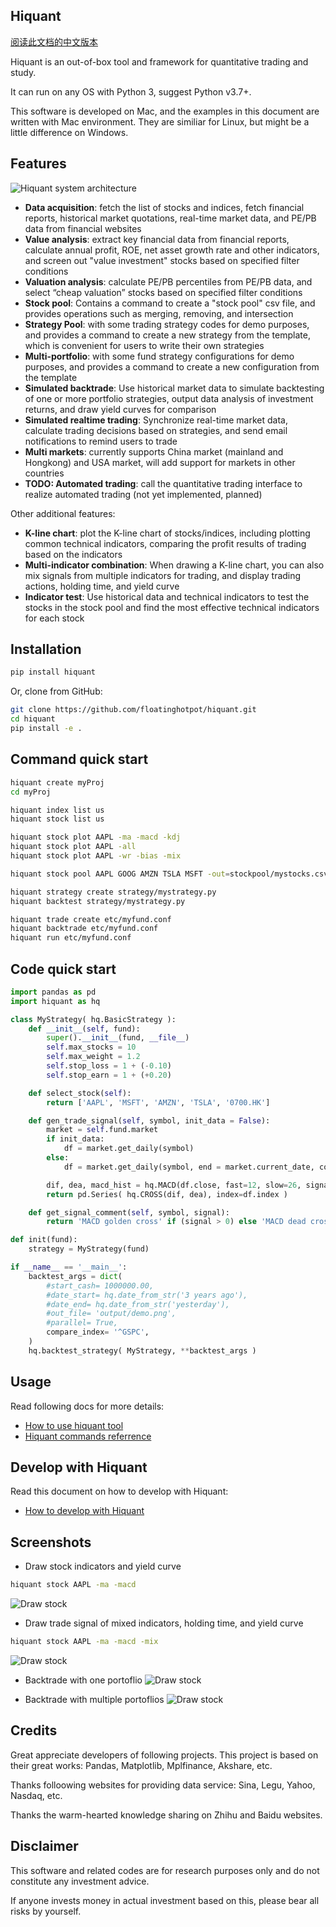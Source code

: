 
## Hiquant

[阅读此文档的中文版本](https://github.com/floatinghotpot/hiquant/blob/master/README_zh.md)

Hiquant is an out-of-box tool and framework for quantitative trading and study.

It can run on any OS with Python 3, suggest Python v3.7+. 

This software is developed on Mac, and the examples in this document are written with Mac environment. They are similiar for Linux, but might be a little difference on Windows.

## Features

![Hiquant system architecture](https://github.com/floatinghotpot/hiquant/raw/master/docs/hiquant.png)

- **Data acquisition**: fetch the list of stocks and indices, fetch financial reports, historical market quotations, real-time market data, and PE/PB data from financial websites
- **Value analysis**: extract key financial data from financial reports, calculate annual profit, ROE, net asset growth rate and other indicators, and screen out "value investment" stocks based on specified filter conditions
- **Valuation analysis**: calculate PE/PB percentiles from PE/PB data, and select “cheap valuation” stocks based on specified filter conditions
- **Stock pool**: Contains a command to create a "stock pool" csv file, and provides operations such as merging, removing, and intersection
- **Strategy Pool**: with some trading strategy codes for demo purposes, and provides a command to create a new strategy from the template, which is convenient for users to write their own strategies
- **Multi-portfolio**: with some fund strategy configurations for demo purposes, and provides a command to create a new configuration from the template
- **Simulated backtrade**: Use historical market data to simulate backtesting of one or more portfolio strategies, output data analysis of investment returns, and draw yield curves for comparison
- **Simulated realtime trading**: Synchronize real-time market data, calculate trading decisions based on strategies, and send email notifications to remind users to trade
- **Multi markets**: currently supports China market (mainland and Hongkong) and USA market, will add support for markets in other countries
- **TODO: Automated trading**: call the quantitative trading interface to realize automated trading (not yet implemented, planned)

Other additional features:
- **K-line chart**: plot the K-line chart of stocks/indices, including plotting common technical indicators, comparing the profit results of trading based on the indicators
- **Multi-indicator combination**: When drawing a K-line chart, you can also mix signals from multiple indicators for trading, and display trading actions, holding time, and yield curve
- **Indicator test**: Use historical data and technical indicators to test the stocks in the stock pool and find the most effective technical indicators for each stock

## Installation

```bash
pip install hiquant
```

Or, clone from GitHub:
```bash
git clone https://github.com/floatinghotpot/hiquant.git
cd hiquant
pip install -e .
```

## Command quick start

```bash
hiquant create myProj
cd myProj

hiquant index list us
hiquant stock list us

hiquant stock plot AAPL -ma -macd -kdj
hiquant stock plot AAPL -all
hiquant stock plot AAPL -wr -bias -mix

hiquant stock pool AAPL GOOG AMZN TSLA MSFT -out=stockpool/mystocks.csv

hiquant strategy create strategy/mystrategy.py
hiquant backtest strategy/mystrategy.py

hiquant trade create etc/myfund.conf
hiquant backtrade etc/myfund.conf
hiquant run etc/myfund.conf
```

## Code quick start

```python
import pandas as pd
import hiquant as hq

class MyStrategy( hq.BasicStrategy ):
    def __init__(self, fund):
        super().__init__(fund, __file__)
        self.max_stocks = 10
        self.max_weight = 1.2
        self.stop_loss = 1 + (-0.10)
        self.stop_earn = 1 + (+0.20)

    def select_stock(self):
        return ['AAPL', 'MSFT', 'AMZN', 'TSLA', '0700.HK']

    def gen_trade_signal(self, symbol, init_data = False):
        market = self.fund.market
        if init_data:
            df = market.get_daily(symbol)
        else:
            df = market.get_daily(symbol, end = market.current_date, count = 26+9)

        dif, dea, macd_hist = hq.MACD(df.close, fast=12, slow=26, signal=9)
        return pd.Series( hq.CROSS(dif, dea), index=df.index )

    def get_signal_comment(self, symbol, signal):
        return 'MACD golden cross' if (signal > 0) else 'MACD dead cross'

def init(fund):
    strategy = MyStrategy(fund)

if __name__ == '__main__':
    backtest_args = dict(
        #start_cash= 1000000.00,
        #date_start= hq.date_from_str('3 years ago'),
        #date_end= hq.date_from_str('yesterday'),
        #out_file= 'output/demo.png',
        #parallel= True,
        compare_index= '^GSPC',
    )
    hq.backtest_strategy( MyStrategy, **backtest_args )
```

## Usage

Read following docs for more details:
- [How to use hiquant tool](https://github.com/floatinghotpot/hiquant/blob/master/docs/README.md)
- [Hiquant commands referrence](https://github.com/floatinghotpot/hiquant/blob/master/docs/CMD.md)

## Develop with Hiquant

Read this document on how to develop with Hiquant:
- [How to develop with Hiquant](https://github.com/floatinghotpot/hiquant/blob/master/docs/DEV.md)

## Screenshots

- Draw stock indicators and yield curve
```bash
hiquant stock AAPL -ma -macd
```
![Draw stock](https://github.com/floatinghotpot/hiquant/raw/master/docs/draw_stock_1.png)

- Draw trade signal of mixed indicators, holding time, and yield curve
```bash
hiquant stock AAPL -ma -macd -mix
```
![Draw stock](https://github.com/floatinghotpot/hiquant/raw/master/docs/draw_stock_2.png)

- Backtrade with one portoflio
![Draw stock](https://github.com/floatinghotpot/hiquant/raw/master/docs/back_trade.png)

- Backtrade with multiple portoflios
![Draw stock](https://github.com/floatinghotpot/hiquant/raw/master/docs/multi_funds.png)

## Credits

Great appreciate developers of following projects. This project is based on their great works: Pandas, Matplotlib, Mplfinance, Akshare, etc.

Thanks folloowing websites for providing data service: Sina, Legu, Yahoo, Nasdaq, etc.

Thanks the warm-hearted knowledge sharing on Zhihu and Baidu websites.

## Disclaimer

This software and related codes are for research purposes only and do not constitute any investment advice.

If anyone invests money in actual investment based on this, please bear all risks by yourself.
